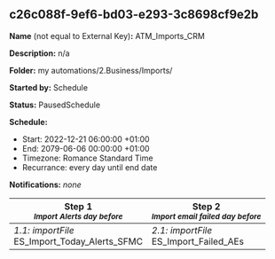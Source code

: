 ## c26c088f-9ef6-bd03-e293-3c8698cf9e2b

**Name** (not equal to External Key)**:** ATM_Imports_CRM

**Description:** n/a

**Folder:** my automations/2.Business/Imports/

**Started by:** Schedule

**Status:** PausedSchedule

**Schedule:**

* Start: 2022-12-21 06:00:00 +01:00
* End: 2079-06-06 00:00:00 +01:00
* Timezone: Romance Standard Time
* Recurrance: every day until end date

**Notifications:** _none_


| Step 1<br>_<small>Import Alerts day before</small>_ | Step 2<br>_<small>Import email failed day before</small>_ |
| --- | --- |
| _1.1: importFile_<br>ES_Import_Today_Alerts_SFMC | _2.1: importFile_<br>ES_Import_Failed_AEs |
